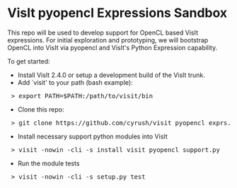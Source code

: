 VisIt pyopencl Expressions Sandbox
================================

This repo will be used to develop support for OpenCL based VisIt expressions.
For initial exploration and prototyping, we will bootstrap OpenCL into VisIt
via pyopencl and VisIt's Python Expression capability.

To get started:

* Install VisIt 2.4.0 or setup a development build of the VisIt trunk.
* Add `visit' to your path (bash example):
<pre>
 > export PATH=$PATH:/path/to/visit/bin
</pre>
* Clone this repo:
<pre>
 > git clone https://github.com/cyrush/visit_pyopencl_exprs.git
</pre>
* Install necessary support python modules into VisIt
<pre>
 > visit -nowin -cli -s install_visit_pyopencl_support.py
</pre>
* Run the module tests
<pre>
 > visit -nowin -cli -s setup.py test
</pre>
 
